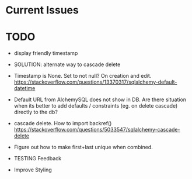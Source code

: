 # Current Issues



   

# TODO
- display friendly timestamp

- SOLUTION: alternate way to cascade delete

- Timestamp is None. Set to not null? On creation and edit. https://stackoverflow.com/questions/13370317/sqlalchemy-default-datetime 

- Default URL from AlchemySQL does not show in DB. Are there situation when its better to add defaults / constraints (eg. on delete cascade) directly to the db?

- cascade delete. How to import backref() https://stackoverflow.com/questions/5033547/sqlalchemy-cascade-delete 

- Figure out how to make first+last unique when combined.
- TESTING Feedback
- Improve Styling
